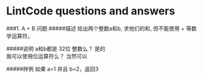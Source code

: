 # LintCode questions and answers

###1. A + B 问题 
#####描述
给出两个整数a和b, 求他们的和, 但不能使用 + 等数学运算符。

#####说明
a和b都是 32位 整数么？
是的   
我可以使用位运算符么？
当然可以

#####样例
如果 a=1 并且 b=2，返回3